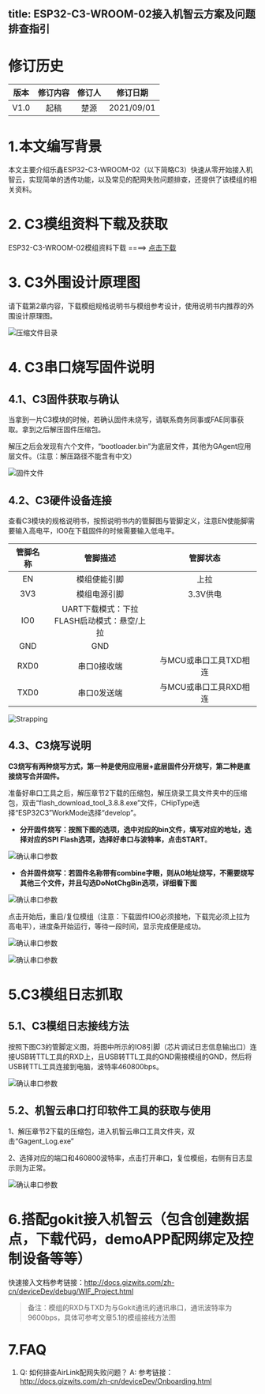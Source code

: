 title: ESP32-C3-WROOM-02接入机智云方案及问题排查指引
---

# 修订历史

| 版本 | 修订内容 | 修订人 |  修订日期  |
| :--: | :------: | :----: | :--------: |
| V1.0 |   起稿   |  楚源  | 2021/09/01 |

# 1.本文编写背景

本文主要介绍乐鑫ESP32-C3-WROOM-02（以下简略C3）快速从零开始接入机智云，实现简单的透传功能，以及常见的配网失败问题排查，还提供了该模组的相关资料。

# 2. C3模组资料下载及获取

ESP32-C3-WROOM-02模组资料下载 ====> [点击下载](https://gizwits-doc-1251025085.cos.ap-guangzhou.myqcloud.com/ModuleData/WIFI-Module/ESP-ESP32-C3/ESP32-C3-WROOM-02%E6%A8%A1%E7%BB%84%E8%B5%84%E6%96%99.zip)

# 3. C3外围设计原理图

请下载第2章内容，下载模组规格说明书与模组参考设计，使用说明书内推荐的外围设计原理图。

![压缩文件目录](/assets/zh-cn/deviceDev/ESP32-C3/1.png)

# 4. C3串口烧写固件说明

## 4.1、C3固件获取与确认

当拿到一片C3模块的时候，若确认固件未烧写，请联系商务同事或FAE同事获取。拿到之后解压固件压缩包。

解压之后会发现有六个文件，“bootloader.bin”为底层文件，其他为GAgent应用层文件。（注意：解压路径不能含有中文）

![固件文件](/assets/zh-cn/deviceDev/ESP32-C3/2.png)

## 4.2、C3硬件设备连接

查看C3模块的规格说明书，按照说明书内的管脚图与管脚定义，注意EN使能脚需要输入高电平，IO0在下载固件的时候需要输入低电平。

| 管脚名称 |                     管脚描述                     |        管脚状态        |
| :------: | :----------------------------------------------: | :--------------------: |
|    EN    |                   模组使能引脚                   |          上拉          |
|   3V3    |                   模组电源引脚                   |        3.3V供电        |
|   IO0    | UART下载模式：下拉<br />FLASH启动模式：悬空/上拉 |                        |
|   GND    |                       GND                        |                        |
|   RXD0   |                   串口0接收端                    | 与MCU或串口工具TXD相连 |
|   TXD0   |                   串口0发送端                    | 与MCU或串口工具RXD相连 |

![Strapping](/assets/zh-cn/deviceDev/ESP32-C3/3.png)



## 4.3、C3烧写说明

**C3烧写有两种烧写方式，第一种是使用应用层+底层固件分开烧写，第二种是直接烧写合并固件。**

准备好串口工具之后，解压章节2下载的压缩包，解压烧录工具文件夹中的压缩包，双击“flash_download_tool_3.8.8.exe”文件，CHipType选择“ESP32C3”WorkMode选择“develop”。

- **分开固件烧写：按照下图的选项，选中对应的bin文件，填写对应的地址，选择对应的SPI Flash选项，选择好串口与波特率，点击START**。

![确认串口参数](/assets/zh-cn/deviceDev/ESP32-C3/4.png)

- **合并固件烧写：若固件名称带有combine字眼，则从0地址烧写，不需要烧写其他三个文件，并且勾选DoNotChgBin选项，详细看下图**

![确认串口参数](/assets/zh-cn/deviceDev/ESP32-C3/5.png)

点击开始后，重启/复位模组（注意：下载固件IO0必须接地，下载完必须上拉为高电平），进度条开始运行，等待一段时间，显示完成便是成功。

![确认串口参数](/assets/zh-cn/deviceDev/ESP32-C3/6.png)

![确认串口参数](/assets/zh-cn/deviceDev/ESP32-C3/7.png)

# 5.C3模组日志抓取

## 5.1、C3模组日志接线方法

按照下图C3的管脚定义图，将图中所示的IO8引脚（芯片调试日志信息输出口）连接USB转TTL工具的RXD上，且USB转TTL工具的GND需接模组的GND，然后将USB转TTL工具连接到电脑，波特率460800bps。

![确认串口参数](/assets/zh-cn/deviceDev/ESP32-C3/8.png)

## 5.2、机智云串口打印软件工具的获取与使用

1、解压章节2下载的压缩包，进入机智云串口工具文件夹，双击“Gagent_Log.exe”

2、选择对应的端口和460800波特率，点击打开串口，复位模组，右侧有日志显示则为正常。

![确认串口参数](/assets/zh-cn/deviceDev/ESP32-C3/9.png)


# 6.搭配gokit接入机智云（包含创建数据点，下载代码，demoAPP配网绑定及控制设备等等）

快速接入文档参考链接：http://docs.gizwits.com/zh-cn/deviceDev/debug/WIF_Project.html

> 备注：模组的RXD与TXD为与Gokit通讯的通讯串口，通讯波特率为9600bps，具体可参考文章5.1的模组接线方法图

# 7.FAQ

1. Q: 如何排查AirLink配网失败问题？
   A: 参考链接：http://docs.gizwits.com/zh-cn/deviceDev/Onboarding.html


